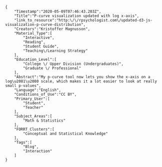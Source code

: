 
    {
        "Timestamp":"2020-05-09T07:46:43.203Z",
        "Title":"P-curve visualization updated with log x-axis",
        "link_to_resource":"http:\/\/rpsychologist.com\/updated-d3-js-visualization-p-curve-distribution",
        "Creators":"Kristoffer Magnusson",
        "Material_Type":[
            "Interactive",
            "Reading",
            "Student Guide",
            "Teaching\/Learning Strategy"
        ],
        "Education_Level":[
            "College \/ Upper Division (Undergraduates)",
            "Graduate \/ Professional"
        ],
        "Abstract":"My p-curve tool now lets you show the x-axis on a log\u2081\u2080 scale, which makes it a lot easier to look at really small p-values",
        "Language":"English",
        "Conditions_of_Use":"CC BY",
        "Primary_User":[
            "Student",
            "Teacher"
        ],
        "Subject_Areas":[
            "Math & Statistics"
        ],
        "FORRT_Clusters":[
            "Conceptual and Statistical Knowledge"
        ],
        "Tags":[
            "Blog",
            "Interaction"
        ]
    }
